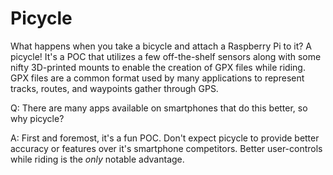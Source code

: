 # Picycle

What happens when you take a bicycle and attach a Raspberry Pi to it? A picycle! It's a POC that utilizes a few off-the-shelf sensors along with some nifty 3D-printed mounts to enable the creation of GPX files while riding. GPX files are a common format used by many applications to represent tracks, routes, and waypoints gather through GPS.

Q: There are many apps available on smartphones that do this better, so why picycle?

A: First and foremost, it's a fun POC. Don't expect picycle to provide better accuracy or features over it's smartphone competitors. Better user-controls while riding is the _only_ notable advantage.
